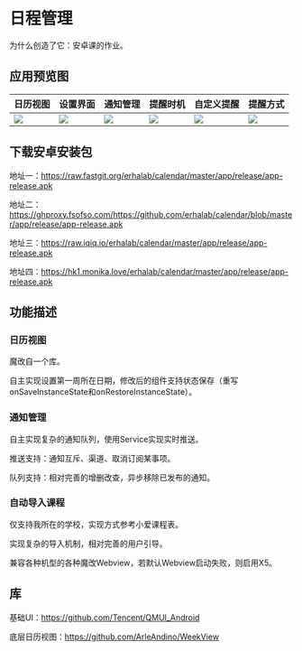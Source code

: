 # 日程管理

为什么创造了它：安卓课的作业。

## 应用预览图

|  日历视图   | 设置界面  | 通知管理 | 提醒时机 | 自定义提醒 | 提醒方式 |
|  ----  | ----  | ----  | ----  | ----  | ----  |
| ![](https://pic.imgdb.cn/item/6277723f0947543129f4a8f3.jpg) | ![](https://pic.imgdb.cn/item/627772590947543129f51060.jpg) | ![](https://pic.imgdb.cn/item/627772680947543129f54a8c.jpg) | ![](https://pic.imgdb.cn/item/627774e00947543129fdf99e.jpg) | ![](https://pic.imgdb.cn/item/627773a40947543129f9c944.jpg) | ![](https://pic.imgdb.cn/item/627772df0947543129f706be.jpg) |

## 下载安卓安装包

地址一：https://raw.fastgit.org/erhalab/calendar/master/app/release/app-release.apk

地址二：https://ghproxy.fsofso.com/https://github.com/erhalab/calendar/blob/master/app/release/app-release.apk

地址三：https://raw.iqiq.io/erhalab/calendar/master/app/release/app-release.apk

地址四：https://hk1.monika.love/erhalab/calendar/master/app/release/app-release.apk

## 功能描述

### 日历视图

魔改自一个库。

自主实现设置第一周所在日期，修改后的组件支持状态保存（重写onSaveInstanceState和onRestoreInstanceState）。

### 通知管理

自主实现复杂的通知队列，使用Service实现实时推送。

推送支持：通知互斥、渠道、取消订阅某事项。

队列支持：相对完善的增删改查，异步移除已发布的通知。

### 自动导入课程

仅支持我所在的学校，实现方式参考小爱课程表。

实现复杂的导入机制，相对完善的用户引导。

兼容各种机型的各种魔改Webview，若默认Webview启动失败，则启用X5。

## 库

基础UI：https://github.com/Tencent/QMUI_Android

底层日历视图：https://github.com/ArleAndino/WeekView




